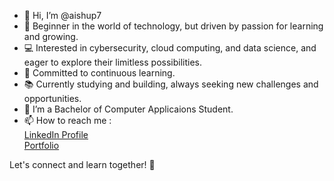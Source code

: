 - 👋 Hi, I’m @aishup7
- 🚀 Beginner in the world of technology, but driven by  passion for learning and growing.
- 💻 Interested in cybersecurity, cloud computing, and data science, and eager to explore their limitless possibilities.
- 🌱 Committed to continuous learning.
- 📚 Currently studying and building, always seeking new challenges and opportunities.
- 🌱 I’m a Bachelor of Computer Applicaions Student. 
- 📫 How to reach me :
  <br>
  [LinkedIn Profile](https://www.linkedin.com/in/aishwarya-pillai7/)
  <br> [Portfolio](https://aishwaryapillai704.wixsite.com/aishwarya-pillai)
  
Let's connect and learn together! 🌟


<!---
aishup7/aishup7 is a ✨ special ✨ repository because its `README.md` (this file) appears on your GitHub profile.
You can click the Preview link to take a look at your changes.
--->
